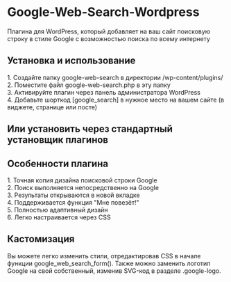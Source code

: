# Google-Web-Search-Wordpress
Плагина для WordPress, который добавляет на ваш сайт поисковую строку в стиле Google с возможностью поиска по всему интернету
<h2>Установка и использование</h2>
1. Создайте папку google-web-search в директории /wp-content/plugins/<br>
2. Поместите файл google-web-search.php в эту папку<br>
3. Активируйте плагин через панель администратора WordPress<br>
4. Добавьте шорткод [google_search] в нужное место на вашем сайте (в виджете, странице или посте)<br>

<h2>Или установить через стандартный установщик плагинов</h2>

<h2>Особенности плагина</h2>
1. Точная копия дизайна поисковой строки Google<br>
2. Поиск выполняется непосредственно на Google<br>
3. Результаты открываются в новой вкладке<br>
4. Поддерживается функция "Мне повезёт!"<br>
5. Полностью адаптивный дизайн<br>
6. Легко настраивается через CSS

<h2>Кастомизация</h2>
Вы можете легко изменить стили, отредактировав CSS в начале функции google_web_search_form(). Также можно заменить логотип Google на свой собственный, изменив SVG-код в разделе .google-logo.
